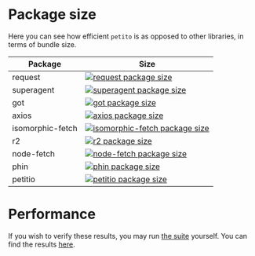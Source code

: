 # Package size

Here you can see how efficient `petito` is as opposed to other
libraries, in terms of bundle size.

| Package          | Size                                                                                                                                              |
|------------------|---------------------------------------------------------------------------------------------------------------------------------------------------|
| request          | [![request package size](https://packagephobia.now.sh/badge?p=request)](https://packagephobia.now.sh/result?p=request)                            |
| superagent       | [![superagent package size](https://packagephobia.now.sh/badge?p=superagent)](https://packagephobia.now.sh/result?p=superagent)                   |
| got              | [![got package size](https://packagephobia.now.sh/badge?p=got)](https://packagephobia.now.sh/result?p=got)                                        |
| axios            | [![axios package size](https://packagephobia.now.sh/badge?p=axios)](https://packagephobia.now.sh/result?p=axios)                                  |
| isomorphic-fetch | [![isomorphic-fetch package size](https://packagephobia.now.sh/badge?p=isomorphic-fetch)](https://packagephobia.now.sh/result?p=isomorphic-fetch) |
| r2               | [![r2 package size](https://packagephobia.now.sh/badge?p=r2)](https://packagephobia.now.sh/result?p=r2)                                           |
| node-fetch       | [![node-fetch package size](https://packagephobia.now.sh/badge?p=node-fetch)](https://packagephobia.now.sh/result?p=node-fetch)                   |
| phin             | [![phin package size](https://packagephobia.now.sh/badge?p=phin)](https://packagephobia.now.sh/result?p=phin)                                     |
| petitio          | [![petitio package size](https://packagephobia.now.sh/badge?p=petitio)](https://packagephobia.now.sh/result?p=petitio) |

# Performance

If you wish to verify these results, you may run [the suite] yourself.
You can find the results [here].

[the suite]: https://github.com/helperdiscord/http-benchmarks
[here]: https://github.com/helperdiscord/http-benchmarks/blob/main/RESULTS.md
